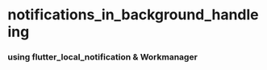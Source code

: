 # notifications_in_background_handleing

<h3> using flutter_local_notification & Workmanager </h3>


